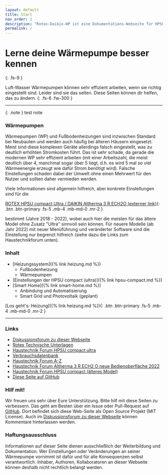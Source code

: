 ```yaml
---
layout: default
title: Start
nav_order: 1
description: "Rotex-Daikin-WP ist eine Dokumentations-Webseite für HPSU Compact Ultra Wärmepumpen Optimierung"
permalink: /
---
```


# Lerne deine Wärmepumpe besser kennen
{: .fs-9 }

Luft-Wasser Wärmepumpen können sehr effizient arbeiten, wenn sie richtig eingestellt sind.
Leider sind sie das selten. Diese Seiten können dir helfen, das zu ändern.
{: .fs-6 .fw-300 }
 
---

{: .note }
test note

### Wärmepumpen

Wärmepumpen (WP) und Fußbodenheizungen sind inzwischen Standard bei Neubauten und werden
auch häufig bei älteren Häusern eingesetzt. Meist sind diese komplexen Geräte allerdings
falsch eingestellt, was zu deutlich erhöhten Stromkosten führt. Das ist sehr schade, da
gerade die modernen WP sehr effizient arbeiten (mit einer Arbeitszahl, die meist deutlich
über 4, manchmal sogar über 5 liegt, d.h. es wird 5 mal so viel Wärmeenergie erzeugt wie
dafür Strom benötigt wird). Falsche Einstellungen schaden dabei der Umwelt ohne einen
Mehrwert für den Nutzer und sollten daher vermieden werden. 

Viele Informationen sind allgemein hilfreich, aber konkrete Einstellungen sind für die 

[ROTEX HPSU compact Ultra / DAIKIN Altherma 3 R ECH2O (externer link)](https://fachportal.rotex-heating.com/technische-unterlagen/archiv/rotex-hpsu-compact-ultra.html){: .btn .btn-primary .fs-5 .mb-4 .mb-md-0 .mr-2 }

bestimmt (Jahre 2018 - 2022), wobei auch hier die meisten für das ältere Model ohne Zusatz "Ultra" sinnvoll sein können. Für neuere Modelle (ab Jahr 2022) mit neuer Menüführung und veränderter Software sind die Einstellung nur begrenzt hilfreich (siehe dazu die Links zum Haustechnikforum unten). 

### Inhalt

- [Heizungssystem]({% link heizung.md %})
  - Fußbodenheizung
  - Wärmepumpen
- [Einstellungen der HPSU compact (ultra)]({% link hpsu-compact.md %})
- [Smart Home]({% link smart-home.md %})
  - Anbindung und Automatisierung
  - Smart Grid und Photovoltaik (geplant)


[Los geht's: Heizung]({% link heizung.md %}){: .btn .btn-primary .fs-5 .mb-4 .mb-md-0 .mr-2 }

---

### Links

- [Diskussionsforum zu dieser Webseite](https://www.haustechnikdialog.de/Forum/p/3272084)
- [Rotex Technische Unterlagen](https://fachportal.rotex-heating.com/technische-unterlagen/archiv/rotex-hpsu-compact-ultra.html)
- [Haustechnik Forum HPSU compact ultra](https://www.haustechnikdialog.de/Forum/t/226662/ROTEX-HPSU-compact-Ultra-ab-2018-Erfahrungen-Optimierung)
- [Verbrauchsdatenbank](https://www.waermepumpen-verbrauchsdatenbank.de)
- [Haustechnik Forum A-Z](https://www.haustechnikdialog.de/SHKwissen/A-Z/A)
- [Haustechnik Forum Altherma 3 R ECH2 O neue Bedienoberfläche 2022](https://www.haustechnikdialog.de/Forum/t/253939/Erfahrungen-Daikin-Altherma-3-R-ECH2-O-neue-Bedienoberflaeche-2022)
- [Haustechnik Forum HPSU compact (älteres Model)](https://www.haustechnikdialog.de/Forum/t/122535/Rotex-HPSU-compact-Betriebserfahrungen-gesucht-)
- [Diese Seite auf GitHub](https://github.com/m-reuter/Rotex-Daikin-WP)

### Hilf mit!

Wir freuen uns sehr über Eure Unterstützung. Bitte hilf mit diese Seiten zu verbessern. 
Das geht am Besten über ein Issue oder Pull-Request auf [GitHub](https://github.com/m-reuter/Rotex-Daikin-WP).
Dort befindet sich diese Web-Seite als Open Source Projekt (MIT License). Auch im 
[Diskussionsforum zu dieser Webseite](https://www.haustechnikdialog.de/Forum/p/3272084)
können Kommentare hinterlassen werden. 

### Haftungsausschluss

Informationen auf dieser Seite dienen ausschließlich der Weiterbildung und Dokumentation. Wer Einstellungen oder Veränderungen an seiner Wärmepumpe vornimmt ist dafür und für alle Konsequenzen selbst verantwortlich. Inhaber, Authoren, Kollaboratoren an dieser Webseite können deshalb nicht rechtlich belangt werden. 

